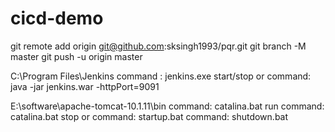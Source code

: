 # cicd-demo




git remote add origin git@github.com:sksingh1993/pqr.git
git branch -M master
git push -u origin master


C:\Program Files\Jenkins
command : jenkins.exe start/stop
or
command:  java -jar jenkins.war -httpPort=9091

E:\software\apache-tomcat-10.1.11\bin
command: catalina.bat run
command: catalina.bat stop
or 
command: startup.bat
command: shutdown.bat



